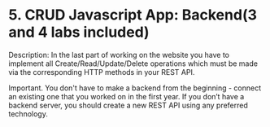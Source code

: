 # 5. CRUD Javascript App: Backend(3 and 4 labs included)

Description: In the last part of working on the website you have to implement all Create/Read/Update/Delete operations which must be made via the corresponding HTTP methods in your REST API.

Important. You don't have to make a backend from the beginning - connect an existing one that you worked on in the first year.
If you don’t have a backend server, you should create a new REST API using any preferred technology.
